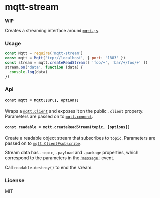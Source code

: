 # mqtt-stream

**WIP**

Creates a streaming interface around [`mqtt.js`](https://github.com/mqttjs/MQTT.js).

### Usage

```js
const Mqtt = require('mqtt-stream')
const mqtt = Mqtt('tcp://localhost', { port: '1883' })
const stream = mqtt.createReadStream([ 'foo/+', 'bar/+/foo/+' ])
stream.on('data', function (data) {
  console.log(data)
})
```

### Api

#### `const mqtt = Mqtt([url], options)`

Wraps a [`mqtt.Client`](https://github.com/mqttjs/MQTT.js#client) and exposes it on the public `.client` property. Parameters are passed on to [`mqtt.connect`](https://github.com/mqttjs/MQTT.js#connect).

#### `const readable = mqtt.createReadStream(topic, [options])`

Create a readable object stream that subscribes to `topic`. Parameters are passed on to [`mqtt.Client#subscribe`](https://github.com/mqttjs/MQTT.js#mqttclientsubscribetopictopic-arraytopic-object-options-callback).

Stream data has `.topic`, `.payload` and `.package` properties, which correspond to the parameters in the [`'message'`](https://github.com/mqttjs/MQTT.js#event-message) event.

Call `readable.destroy()` to end the stream.

### License
MIT
